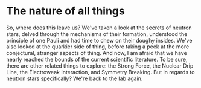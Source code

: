 # The nature of all things

So, where does this leave us? We've taken a look at the secrets of neutron stars, delved through the mechanisms of their formation, understood the principle of one Pauli and had time to chew on their doughy insides. We've also looked at the quarkier side of thing, before taking a peek at the more conjectural, stranger aspects of thing. And now, I am afraid that we have nearly reached the bounds of the current scientific literature. To be sure, there are other related things to explore: the Strong Force, the Nuclear Drip Line, the Electroweak Interaction, and Symmetry Breaking. But in regards to neutron stars specifically? We're back to the lab again.
